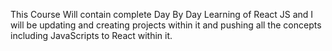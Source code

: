 This Course Will contain complete Day By Day Learning of React JS and I will be updating and creating projects within it and pushing all the concepts including JavaScripts to React within it.